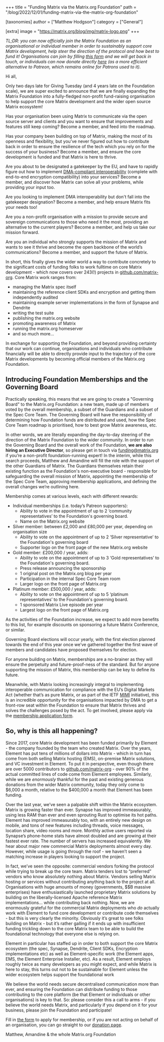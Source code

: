 +++
title = "Funding Matrix via the Matrix.org Foundation"
path = "/blog/2022/12/01/funding-matrix-via-the-matrix-org-foundation"

[taxonomies]
author = ["Matthew Hodgson"]
category = ["General"]

[extra]
image = "https://matrix.org/blog/img/matrix-logo.png"
+++

*TL;DR: you can now officially join the Matrix Foundation as an organisational
or individual member in order to sustainably support core Matrix development,
help steer the direction of the protocol and how best to fund it! Organisations
can join by filling [this form](https://forms.gle/Yy345QkB5pifJJNy6) and we will get back in touch, or individuals can
now donate directly [here](https://donorbox.org/keep-matrix-exciting) (as a more efficient alternative to Patreon, which
remains online for Patrons used to it).*

Hi all,

Only two days late for Giving Tuesday (and 4 years late on the Foundation
scale), we are super excited to announce that we are finally expanding the
Matrix Foundation into a fully-fledged non-profit fund-raising organisation to
help support the core Matrix development and the wider open source Matrix
ecosystem!

Has your organisation been using Matrix to communicate via the open source
server and clients and you want to ensure that improvements and features still
keep coming? Become a member, and feed into the roadmap.

Has your company been building on top of Matrix, making the most of its openness
and flexibility, but you’ve never figured out how to contribute back in order
to ensure the resilience of the tech which you rely on for the success of your
business? Become a member, and ensure the core development is funded and that
Matrix is here to thrive.

Are you about to be designated a gatekeeper by the EU, and have to rapidly figure out how to implement [DMA-compliant interoperability](https://matrix.org/blog/2022/03/29/how-do-you-implement-interoperability-in-a-dma-world) (complete with end-to-end encryption compatibility) into your services? Become a member, and discover how Matrix can solve all your problems, while providing your input too.

Are you looking to implement DMA interoperability but don't fall into the gatekeeper designation? Become a member, and help ensure Matrix fits your needs too!

Are you a non-profit organisation with a mission to provide secure and sovereign communications to those who need it the most, providing an alternative to the current players? Become a member, and help us take our mission forward.

Are you an individual who strongly supports the mission of Matrix and wants to see it thrive and become the open backbone of the world’s communications? Become a member, and support the future of Matrix.

In short, this finally gives the wider world a way to contribute concretely to the significant costs of funding folks to work fulltime on core Matrix development - which now covers over 243(!) projects in [github.com/matrix-org](https://github.com/matrix-org). Core Matrix work ranges from:

- managing the Matrix spec itself
- maintaining the reference client SDKs and encryption and getting them independently audited
- maintaining example server implementations in the form of Synapse and Dendrite
- writing the test suite
- publishing the matrix.org website
- promoting awareness of Matrix
- running the matrix.org homeserver
- and so much more...

In exchange for supporting the Foundation, and beyond providing certainty that our work can continue, organisations and individuals who contribute financially will be able to directly provide input to the trajectory of the core Matrix developments by becoming official members of the Matrix.org Foundation.

## Introducing Foundation Memberships and the Governing Board

Practically speaking, this means that we are going to create a "Governing Board" to the Matrix.org Foundation: a new team, made up of members voted by the overall membership, a subset of the Guardians and a subset of the Spec Core Team. The Governing Board will have the responsibility of determining how Foundation funds are distributed and used, how the Spec Core Team roadmap is prioritised, how to best grow Matrix awareness, etc.

In other words, we are literally expanding the day-to-day steering of the direction of the Matrix Foundation to the wider community. In order to run the Governing Board and the overall work of the Foundation, **we are also hiring an Executive Director**, so please get in touch via [funding@matrix.org](mailto:funding@matrix.org) if you’re a non-profit foundation-running expert! In the interim, while this search proceeds, Matthew and Amandine will fill the role with the support of the other Guardians of Matrix. The Guardians themselves retain their existing function as the Foundation's non-executive board - responsible for safeguarding the overall mission of Matrix, appointing the membership of the Spec Core Team, approving membership applications, and defining the overall changes we’re outlining here.

Membership comes at various levels, each with different rewards:

- Individual memberships (i.e. today’s Patreon supporters):
    - Ability to vote in the appointment of up to 2 ‘community representatives’ to the Foundation's governing board.
    - Name on the Matrix.org website
- Silver member: between £2,000 and £80,000 per year, depending on organisation size
    - Ability to vote on the appointment of up to 2 ‘Silver representative’ to the Foundation's governing board
    - Supporter logo on the front page of the new Matrix.org website
- Gold member: £200,000 / year, adds:
    - Ability to vote on the appointment of up to 3 ‘Gold representatives’ to the Foundation's governing board.
    - Press release announcing the sponsorship
    - 1 original post on the Matrix.org blog per year
    - Participation in the internal Spec Core Team room
    - Larger logo on the front page of Matrix.org
- Platinum member: £500,000 / year, adds:
    - Ability to vote on the appointment of up to 5 ‘platinum representatives’ to the Foundation's governing board.
    - 1 sponsored Matrix Live episode per year
    - Largest logo on the front page of Matrix.org

As the activities of the Foundation increase, we expect to add more benefits to this list, for example discounts on sponsoring a future Matrix Conference, or similar.

Governing Board elections will occur yearly, with the first election planned towards the end of this year once we’ve gathered together the first wave of members and candidates have proposed themselves for election.

For anyone building on Matrix, memberships are a no-brainer as they will ensure the perpetuity and future-proof-ness of the standard. But for anyone supporting the mission of Matrix, this membership can be key to define its future.

Meanwhile, with Matrix looking increasingly integral to implementing interoperable communication for compliance with the EU’s Digital Markets Act (whether that’s as pure Matrix, or as part of the IETF [MIMI](https://datatracker.ietf.org/doc/draft-ralston-mimi-matrix-transport/) initiative), this is an incredible opportunity for the organisations impacted by DMA to get a front-row seat within the Foundation to ensure that Matrix thrives and solves the challenges posed by the act. To get involved, please apply via the [membership application form](https://forms.gle/Yy345QkB5pifJJNy6).

## So, why is this all happening?

Since 2017, core Matrix development has been funded primarily by Element - the company founded by the team who created Matrix. Over the years, Element has put tens of millions of dollars into Matrix - which in turn has come from both selling Matrix hosting (EMS), on-premise Matrix solutions, and VC investment in Element. To put it in perspective, even though there are over 5000 contributors to [github.com/matrix-org](https://github.com/matrix-org) - over 90% of the actual committed lines of code come from Element employees. Similarly, while we are *enormously* thankful for the past and existing generous donations from the wider Matrix community, today they only come to $6,000 a month, relative to the $400,000 a month that Element has been funding.

Over the last year, we’ve seen a palpable shift within the Matrix ecosystem. Matrix is growing faster than ever. Synapse has improved immeasurably, using less RAM than ever and even sprouting Rust to optimise its hot paths. Element has improved immeasurably too, with an entirely new design on mobile, and tons of new features including threads, voice messages, location share, video rooms and more. Monthly active users reported via Synapse’s phone-home stats have almost doubled and are growing at their fastest ever rate. The number of servers has increased equivalently. We hear about major new commercial Matrix deployments almost every day. However, while usage is going through the roof - we haven’t seen a matching increase in players looking to support the project.

In fact, we’ve seen the opposite: commercial vendors forking the protocol while trying to break up the core team. Matrix tenders lost to “preferred” vendors who know absolutely nothing about Matrix. Vendors selling Matrix hosting or services without contributing anything back to the project at all. Organisations with huge amounts of money (governments, $$B massive enterprises) have enthusiastically launched proprietary Matrix solutions by building on the liberally-licensed Apache reference Matrix implementations… while contributing back nothing. Now, we are enormously grateful for the commercial Matrix deployments who *do* actually work with Element to fund core development or contribute code themselves - but this is very clearly the minority. Obviously it’s great to see folks building on Matrix - but it’s rather galling if it ends up with insufficient funding trickling down to the core Matrix team to be able to build the foundational technology that everyone else is relying on.

Element in particular has staffed up in order to both support the core Matrix ecosystem (the spec, Synapse, Dendrite, Client SDKs, Encryption implementations etc) as well as Element-specific work (the Element apps, EMS, the Element Enterprise Installer, etc). As a result, Element employs roughly twice as many developers as you might expect, and while Matrix is here to stay, this turns out not to be sustainable for Element unless the wider ecosystem helps support the foundational work

We believe the world needs secure decentralised communication more than ever, and ensuring the Foundation can distribute funding to those contributing to the core platform (be that Element or individuals or other organisations) is key to that. So: please consider this a call to arms - if you believe the world needs Matrix, and particularly if you depend on it for your business, please join the Foundation and participate!

Fill in [the form](https://forms.gle/Yy345QkB5pifJJNy6) to apply for membership, or if you are not acting on behalf of an organisation, you can go straight to our [donation page](https://donorbox.org/keep-matrix-exciting).

Matthew, Amandine & the whole Matrix.org Foundation
